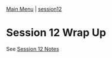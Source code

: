 [Main Menu](../../sessions/README.md) | [session12](../session12/) 

# Session 12 Wrap Up

See [Session 12 Notes](../session12/docs/sessionNotes.md)